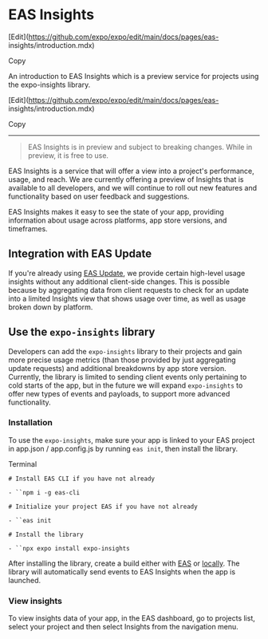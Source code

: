 # EAS Insights

[Edit](https://github.com/expo/expo/edit/main/docs/pages/eas-
insights/introduction.mdx)

Copy

An introduction to EAS Insights which is a preview service for projects using
the expo-insights library.

[Edit](https://github.com/expo/expo/edit/main/docs/pages/eas-
insights/introduction.mdx)

Copy

* * *

> EAS Insights is in preview and subject to breaking changes. While in
> preview, it is free to use.

EAS Insights is a service that will offer a view into a project's performance,
usage, and reach. We are currently offering a preview of Insights that is
available to all developers, and we will continue to roll out new features and
functionality based on user feedback and suggestions.

EAS Insights makes it easy to see the state of your app, providing information
about usage across platforms, app store versions, and timeframes.

## Integration with EAS Update

If you're already using [EAS Update](/eas-update/introduction), we provide
certain high-level usage insights without any additional client-side changes.
This is possible because by aggregating data from client requests to check for
an update into a limited Insights view that shows usage over time, as well as
usage broken down by platform.

## Use the `expo-insights` library

Developers can add the `expo-insights` library to their projects and gain more
precise usage metrics (than those provided by just aggregating update
requests) and additional breakdowns by app store version. Currently, the
library is limited to sending client events only pertaining to cold starts of
the app, but in the future we will expand `expo-insights` to offer new types
of events and payloads, to support more advanced functionality.

### Installation

To use the `expo-insights`, make sure your app is linked to your EAS project
in app.json / app.config.js by running `eas init`, then install the library.

Terminal

`# Install EAS CLI if you have not already`

`- ``npm i -g eas-cli`

  
`# Initialize your project EAS if you have not already `

`- ``eas init`

  
`# Install the library`

`- ``npx expo install expo-insights`

After installing the library, create a build either with [EAS](/build/setup)
or [locally](/guides/local-app-development). The library will automatically
send events to EAS Insights when the app is launched.

### View insights

To view insights data of your app, in the EAS dashboard, go to projects list,
select your project and then select Insights from the navigation menu.

